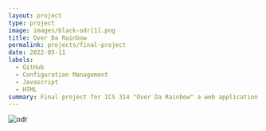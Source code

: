 ```yaml
---
layout: project
type: project
image: images/black-odr[1].png
title: Over Da Rainbow
permalink: projects/final-project
date: 2022-05-11
labels:
  - GitHub
  - Configuration Management
  - Javascript
  - HTML
summary: Final project for ICS 314 "Over Da Rainbow" a web application to find spots around the island for University of Hawaii community members.
---
```


![odr](https://user-images.githubusercontent.com/97726557/167959916-cebcde66-b895-41b4-b71c-270a62c59eba.png)
